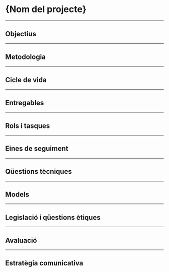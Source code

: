 # {Nom del projecte}
---
## Objectius
---
## Metodologia
---
## Cicle de vida 
---
## Entregables
---
## Rols i tasques
---
## Eines de seguiment
---
## Qüestions tècniques
---
## Models
---
## Legislació i qüestions ètiques
---
## Avaluació
---
## Estratègia comunicativa